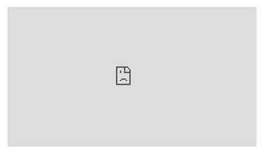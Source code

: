 

<br>
<iframe width="560" height="315" src="https://www.youtube.com/embed/MeL_J1gu6Ro?si=NoOEUzvwVsIv7dUn" title="YouTube video player" frameborder="0" allow="accelerometer; autoplay; clipboard-write; encrypted-media; gyroscope; picture-in-picture; web-share" referrerpolicy="strict-origin-when-cross-origin" allowfullscreen></iframe>
